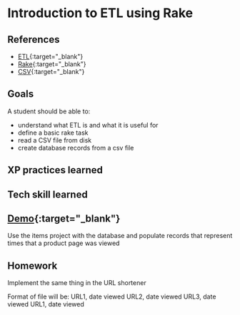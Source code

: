 # Introduction to ETL using Rake

## References

* [ETL](http://en.wikipedia.org/wiki/Extract,_transform,_load){:target="_blank"}
* [Rake](http://rake.rubyforge.org/){:target="_blank"}
* [CSV](http://en.wikipedia.org/wiki/Comma-separated_values){:target="_blank"}

## Goals
A student should be able to:

* understand what ETL is and what it is useful for
* define a basic rake task
* read a CSV file from disk
* create database records from a csv file

## XP practices learned

## Tech skill learned


## [Demo](https://github.com/gSchool/etl-rake-csv-demo){:target="_blank"}

Use the items project with the database and populate records that represent
times that a product page was viewed

## Homework

Implement the same thing in the URL shortener

Format of file will be:
URL1, date viewed
URL2, date viewed
URL3, date viewed
URL1, date viewed
